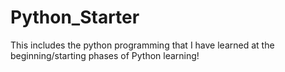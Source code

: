 # Python_Starter
This includes the python programming that I have learned at the beginning/starting phases of Python learning!
